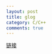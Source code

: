 ```yaml
---
layout: post
title: glog
category: C/C++
comments: true
---
```


[链接](http://www.yeolar.com/note/2014/12/20/glog/)
